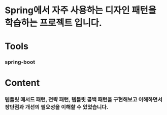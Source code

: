 # Spring에서 자주 사용하는 디자인 패턴을 학습하는 프로젝트 입니다.

# Tools
### spring-boot

# Content

### 템플릿 매서드 패턴, 전략 패턴, 템블릿 콜백 패턴을 구현해보고 이해하면서 장단점과 개선의 필요성을 이해할 수 있었습니다. 
